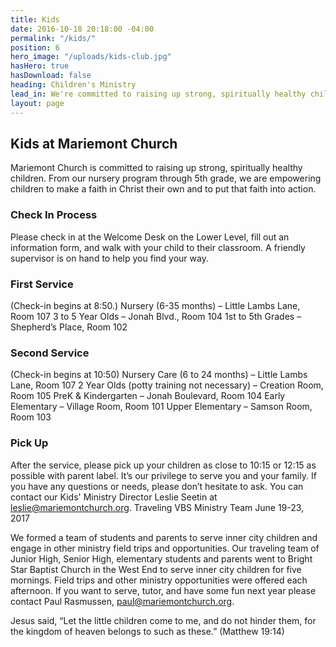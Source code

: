 ```yaml
---
title: Kids
date: 2016-10-18 20:18:00 -04:00
permalink: "/kids/"
position: 6
hero_image: "/uploads/kids-club.jpg"
hasHero: true
hasDownload: false
heading: Children's Ministry
lead_in: We're committed to raising up strong, spiritually healthy children.
layout: page
---
```


## Kids at Mariemont Church

Mariemont Church is committed to raising up strong, spiritually healthy children. From our nursery program through 5th grade, we are empowering children to make a faith in Christ their own and to put that faith into action.

### Check In Process

Please check in at the Welcome Desk on the Lower Level, fill out an information form, and walk with your child to their classroom. A friendly supervisor is on hand to help you find your way.

### First Service

(Check-in begins at 8:50.)
Nursery (6-35 months) – Little Lambs Lane, Room 107
3 to 5 Year Olds – Jonah Blvd., Room 104
1st to 5th Grades – Shepherd’s Place, Room 102

### Second Service

(Check-in begins at 10:50)
Nursery Care (6 to 24 months) – Little Lambs Lane, Room 107
2 Year Olds (potty training not necessary) – Creation Room, Room 105
PreK & Kindergarten – Jonah Boulevard, Room 104
Early Elementary – Village Room, Room 101
Upper Elementary – Samson Room, Room 103

### Pick Up 

After the service, please pick up your children as close to 10:15 or 12:15 as possible with parent label.
It’s our privilege to serve you and your family. If you have any questions or needs, please don’t hesitate to ask. You can contact our Kids' Ministry Director Leslie Seetin at leslie@mariemontchurch.org.
Traveling VBS Ministry Team
June 19-23, 2017 

We formed a team of students and parents to serve inner city children and engage in other ministry field trips and opportunities. Our traveling team of Junior High, Senior High, elementary students and parents went to Bright Star Baptist Church in the West End to serve inner city children for five mornings. Field trips and other ministry opportunities were offered each afternoon. If you want to serve, tutor, and have some fun next year please contact Paul Rasmussen, paul@mariemontchurch.org.

Jesus said, “Let the little children come to me, and do not hinder them, for the kingdom of heaven belongs to such as these.” (Matthew 19:14)
